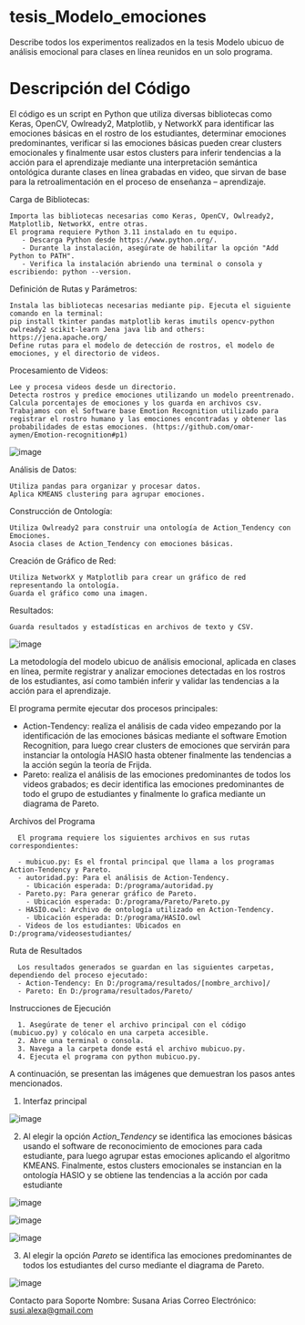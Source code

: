 # tesis_Modelo_emociones
Describe todos los experimentos realizados en la tesis Modelo ubicuo de análisis emocional para clases en línea reunidos en un solo programa.
# Descripción del Código
El código es un script en Python que utiliza diversas bibliotecas como Keras, OpenCV, Owlready2, Matplotlib, y NetworkX para identificar las emociones básicas en el rostro de los estudiantes, determinar emociones predominantes, verificar si las emociones básicas pueden crear clusters emocionales y finalmente usar estos clusters para inferir tendencias a la acción para el aprendizaje mediante una interpretación semántica ontológica durante clases en línea grabadas en video, que sirvan de base para la retroalimentación en el proceso de enseñanza – aprendizaje.

Carga de Bibliotecas:

    Importa las bibliotecas necesarias como Keras, OpenCV, Owlready2, Matplotlib, NetworkX, entre otras.
    El programa requiere Python 3.11 instalado en tu equipo.
       - Descarga Python desde https://www.python.org/.
       - Durante la instalación, asegúrate de habilitar la opción "Add Python to PATH".
       - Verifica la instalación abriendo una terminal o consola y escribiendo: python --version.
    
Definición de Rutas y Parámetros:

    Instala las bibliotecas necesarias mediante pip. Ejecuta el siguiente comando en la terminal:
    pip install tkinter pandas matplotlib keras imutils opencv-python owlready2 scikit-learn Jena java lib and others: https://jena.apache.org/
    Define rutas para el modelo de detección de rostros, el modelo de emociones, y el directorio de videos.
       
Procesamiento de Videos:

    Lee y procesa videos desde un directorio.
    Detecta rostros y predice emociones utilizando un modelo preentrenado.
    Calcula porcentajes de emociones y los guarda en archivos csv.
    Trabajamos con el Software base Emotion Recognition utilizado para registrar el rostro humano y las emociones encontradas y obtener las 
    probabilidades de estas emociones. (https://github.com/omar-aymen/Emotion-recognition#p1)
    
![image](https://github.com/user-attachments/assets/1073b38e-ecb1-4267-a08a-3615cabdae86)
    
Análisis de Datos:

    Utiliza pandas para organizar y procesar datos.
    Aplica KMEANS clustering para agrupar emociones.
    
Construcción de Ontología:

    Utiliza Owlready2 para construir una ontología de Action_Tendency con Emociones.
    Asocia clases de Action_Tendency con emociones básicas.
    
Creación de Gráfico de Red:

    Utiliza NetworkX y Matplotlib para crear un gráfico de red representando la ontología.
    Guarda el gráfico como una imagen.
    
Resultados:

    Guarda resultados y estadísticas en archivos de texto y CSV.

![image](https://github.com/user-attachments/assets/92eb22bb-a908-49b8-86d2-7f08b36889a6)

La metodología del modelo ubicuo de análisis emocional, aplicada en clases en línea, permite registrar y analizar emociones detectadas en los rostros de los estudiantes, así como también inferir y validar las tendencias a la acción para el aprendizaje.

El programa permite ejecutar dos procesos principales:
   - Action-Tendency:  realiza el análisis de cada video empezando por la identificación de las emociones básicas mediante el software 
    Emotion Recognition, para luego crear clusters de emociones que servirán para instanciar la ontología HASIO hasta obtener finalmente 
    las tendencias a la acción según la teoría de Frijda.
   - Pareto: realiza el análisis de las emociones predominantes de todos los videos grabados; es decir identifica las emociones predominantes
    de todo el grupo de estudiantes y finalmente lo grafica mediante un diagrama de Pareto.
  
Archivos del Programa

      El programa requiere los siguientes archivos en sus rutas correspondientes:
      
      - mubicuo.py: Es el frontal principal que llama a los programas Action-Tendency y Pareto.
      - autoridad.py: Para el análisis de Action-Tendency.
        - Ubicación esperada: D:/programa/autoridad.py
      - Pareto.py: Para generar gráfico de Pareto.
        - Ubicación esperada: D:/programa/Pareto/Pareto.py
      - HASIO.owl: Archivo de ontología utilizado en Action-Tendency.
        - Ubicación esperada: D:/programa/HASIO.owl
      - Videos de los estudiantes: Ubicados en D:/programa/videosestudiantes/
  
  Ruta de Resultados
  
      Los resultados generados se guardan en las siguientes carpetas, dependiendo del proceso ejecutado:
      - Action-Tendency: En D:/programa/resultados/[nombre_archivo]/
      - Pareto: En D:/programa/resultados/Pareto/
    
Instrucciones de Ejecución

      1. Asegúrate de tener el archivo principal con el código (mubicuo.py) y colócalo en una carpeta accesible.
      2. Abre una terminal o consola.
      3. Navega a la carpeta donde está el archivo mubicuo.py.
      4. Ejecuta el programa con python mubicuo.py.

A continuación, se presentan las imágenes que demuestran los pasos antes mencionados.

1. Interfaz principal

![image](https://github.com/user-attachments/assets/818354e9-0301-4c56-8191-b43cff69dbe2)

2. Al elegir la opción _Action_Tendency_ se identifica las emociones básicas usando el software de reconocimiento de emociones para cada estudiante, para luego agrupar estas emociones aplicando el algoritmo KMEANS. Finalmente, estos clusters emocionales se instancian en la ontología HASIO y se obtiene las tendencias a la acción por cada estudiante

![image](https://github.com/user-attachments/assets/24cf2732-de76-498b-99ca-a9465c5348ae)

![image](https://github.com/user-attachments/assets/79e431b5-29df-459c-8ca5-002251dabb82)

![image](https://github.com/user-attachments/assets/35acc9be-453e-48df-943e-60a874e94d60)

3. Al elegir la opción _Pareto_ se identifica las emociones predominantes de todos los estudiantes del curso mediante el diagrama de Pareto.
    
![image](https://github.com/user-attachments/assets/eefd2bbe-929a-4c24-a00b-cb277ae87800)

Contacto para Soporte
        Nombre: Susana Arias
        Correo Electrónico: susi.alexa@gmail.com
        
